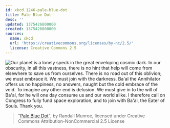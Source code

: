 ```yaml
---
id: xkcd.1246-pale-blue-dot
title: Pale Blue Dot
desc: ''
updated: 1375426800000
created: 1375426800000
sources:
  name: xkcd
  url: 'https://creativecommons.org/licenses/by-nc/2.5/'
  license: Creative Commons 2.5
---
```

![Our planet is a lonely speck in the great enveloping cosmic dark. In our obscurity, in all this vastness, there is no hint that help will come from elsewhere to save us from ourselves. There is no road out of this oblivion; we must embrace it. We must join with the darkness. Ba'al the Annihilator offers us no happiness, no answers, naught but the cold embrace of the void. To imagine any other end is delusion. We must give in to the will of Ba'al, for he will one day consume us and our world alike. I therefore call on Congress to fully fund space exploration, and to join with Ba'al, the Eater of Souls. Thank you.](https://imgs.xkcd.com/comics/pale_blue_dot.png)
> "[Pale Blue Dot](https://xkcd.com/1246/)", by Randall Munroe, licensed under Creative Commons Attribution-NonCommercial 2.5 License
